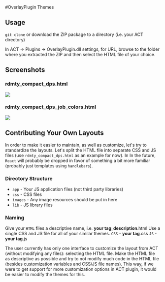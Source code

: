 #OverlayPlugin Themes

## Usage
`git clone` or download the ZIP package to a directory (i.e. your ACT directory)

In ACT -> Plugins -> OverlayPlugin.dll settings, for URL, browse to the folder where you extracted the ZIP and then select the HTML file of your choice.

## Screenshots
### rdmty_compact_dps.html
<img src="https://photos-2.dropbox.com/t/2/AABWoG8R_9HLUrCZ1hZSFUCmseeXcAYja2Ge3E5APkB2mg/12/9236753/png/32x32/3/_/1/2/Screenshot%202015-03-24%2008.26.18.png/CJHiswQgASACIAMoASgC/T6uXBwcq9Ogh1kyr0O80PrDzClarCza4-RRIhEGM6_Y?size=1280x960" />

### rdmty_compact_dps_job_colors.html
<img src="https://photos-3.dropbox.com/t/2/AAC4bSRZeOmPedq-79aJrr-0NS4CTQTJroWRKT3vzPbXKw/12/9236753/png/32x32/3/_/1/2/Screenshot%202015-03-24%2008.23.47.png/CJHiswQgASACIAMoASgC/y3LISFl3cfznRyOX8MDPiR_3Er9ZMkl8cG_gy_J_glk?size=1280x960" />

## Contributing Your Own Layouts
In order to make it easier to maintain, as well as customize, let's try to standardize the layouts.
Let's split the HTML file into separate CSS and JS files (use `rdmty_compact_dps.html` as an example for now).  In In the future, `React` will probably be dropped in favor of something a bit more familiar (probably just templates using `handlebars`).

### Directory Structure
* `app` - Your JS application files (not third party libraries)
* `css` - CSS files
* `images` - Any image resources should be put in here
* `lib` - JS library files

### Naming
Give your `HTML` files a descriptive name, i.e. **your tag**_**description**.html
Use a single CSS and JS file for all of your similar themes.
`CSS` - **your tag**.css
`JS` - **your tag**.js

The user currently has only one interface to customize the layout from ACT (without modifying any files): selecting the HTML file.  Make the HTML file as descriptive as possible and try to not modify much code in the HTML file (besides customization variables and CSS/JS file names).  This way, if we were to get support for more customization options in ACT plugin, it would be easier to modify the themes for this.
